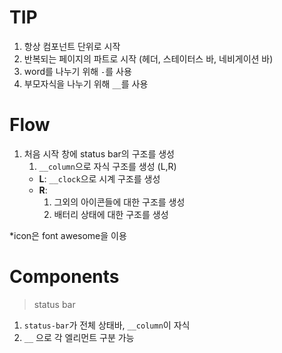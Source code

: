 # TIP
1. 항상 컴포넌트 단위로 시작 
1. 반복되는 페이지의 파트로 시작 (헤더, 스테이터스 바, 네비게이션 바) 
1. word를 나누기 위해 `-`를 사용
1. 부모자식을 나누기 위해 `__`를 사용


# Flow
1. 처음 시작 창에 status bar의 구조를 생성
    1. `__column`으로 자식 구조를 생성 (L,R)
     - **L**: `__clock`으로 시계 구조를 생성
     - **R**: 
        1. 그외의 아이콘들에 대한 구조를 생성
        1. 배터리 상태에 대한 구조를 생성

*icon은 font awesome을 이용
    


# Components
> status bar
1. `status-bar`가 전체 상태바, `__column`이 자식 
1. `__` 으로 각 엘리먼트 구분 가능